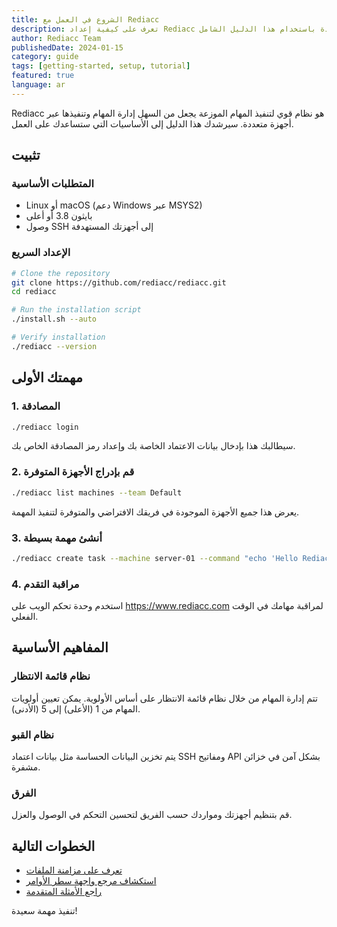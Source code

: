 ```yaml
---
title: الشروع في العمل مع Rediacc
description: تعرف على كيفية إعداد Rediacc وبدء استخدامه في دقائق معدودة باستخدام هذا الدليل الشامل.
author: Rediacc Team
publishedDate: 2024-01-15
category: guide
tags: [getting-started, setup, tutorial]
featured: true
language: ar
---
```


Rediacc هو نظام قوي لتنفيذ المهام الموزعة يجعل من السهل إدارة المهام وتنفيذها عبر أجهزة متعددة. سيرشدك هذا الدليل إلى الأساسيات التي ستساعدك على العمل.

## تثبيت

### المتطلبات الأساسية 
- Linux أو macOS (دعم Windows عبر MSYS2) 
- بايثون 3.8 أو أعلى 
- وصول SSH إلى أجهزتك المستهدفة

### الإعداد السريع

```bash
# Clone the repository
git clone https://github.com/rediacc/rediacc.git
cd rediacc

# Run the installation script
./install.sh --auto

# Verify installation
./rediacc --version
```

## مهمتك الأولى

### 1. المصادقة

```bash
./rediacc login
```

سيطالبك هذا بإدخال بيانات الاعتماد الخاصة بك وإعداد رمز المصادقة الخاص بك.

### 2. قم بإدراج الأجهزة المتوفرة

```bash
./rediacc list machines --team Default
```

يعرض هذا جميع الأجهزة الموجودة في فريقك الافتراضي والمتوفرة لتنفيذ المهمة.

### 3. أنشئ مهمة بسيطة

```bash
./rediacc create task --machine server-01 --command "echo 'Hello Rediacc!'"
```

### 4. مراقبة التقدم

استخدم وحدة تحكم الويب على https://www.rediacc.com لمراقبة مهامك في الوقت الفعلي.

## المفاهيم الأساسية

### نظام قائمة الانتظار 
تتم إدارة المهام من خلال نظام قائمة الانتظار على أساس الأولوية. يمكن تعيين أولويات المهام من 1 (الأعلى) إلى 5 (الأدنى).

### نظام القبو 
يتم تخزين البيانات الحساسة مثل بيانات اعتماد SSH ومفاتيح API بشكل آمن في خزائن مشفرة.

### الفرق 
قم بتنظيم أجهزتك ومواردك حسب الفريق لتحسين التحكم في الوصول والعزل.

## الخطوات التالية

- [تعرف على مزامنة الملفات](/docs/file-sync) 
- [استكشاف مرجع واجهة سطر الأوامر](/docs/cli-reference) 
- [راجع الأمثلة المتقدمة](/blog/advanced-task-workflows)

تنفيذ مهمة سعيدة!